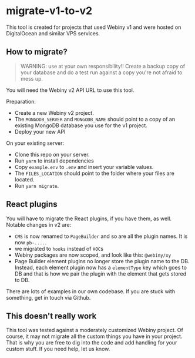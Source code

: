 # migrate-v1-to-v2

This tool is created for projects that used Webiny v1 and were hosted on DigitalOcean and similar VPS services.

## How to migrate?

> WARNING: use at your own responsibility!! Create a backup copy of your database and do a test run against a copy you're not afraid to mess up.    

You will need the Webiny v2 API URL to use this tool.

Preparation:
- Create a new Webiny v2 project.
- The `MONGODB_SERVER` and `MONGODB_NAME` should point to a copy of an existing MongoDB database you use for the v1 project.
- Deploy your new API

On your existing server:  
- Clone this repo on your server.
- Run `yarn` to install dependencies
- Copy `example.env` to `.env` and insert your variable values.
- The `FILES_LOCATION` should point to the folder where your files are located.
- Run `yarn migrate`.

## React plugins
You will have to migrate the React plugins, if you have them, as well. Notable changes in v2 are:
- `CMS` is now renamed to `PageBuilder` and so are all the plugin names. It is now `pb-....`.
- we migrated to `hooks` instead of `HOC`s
- Webiny packages are now scoped, and look like this: `@webiny/xy`
- Page Builder element plugins no longer store the plugin name to the DB. Instead, each element plugin now has a `elementType` key which goes to DB and that is how we pair the plugin with the element that gets stored to DB.

There are lots of examples in our own codebase. If you are stuck with something, get in touch via Github.

## This doesn't really work
This tool was tested against a moderately customized Webiny project. Of course, it may not migrate all the custom things you have in your project. That is why you are free to dig into the code and add handling for your custom stuff. If you need help, let us know.
